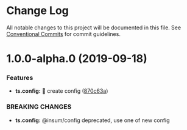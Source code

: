 # Change Log

All notable changes to this project will be documented in this file.
See [Conventional Commits](https://conventionalcommits.org) for commit guidelines.

# 1.0.0-alpha.0 (2019-09-18)


### Features

* **ts.config:** 🌟 create config ([870c63a](https://github.com/inscriptum/insum/commit/870c63a))


### BREAKING CHANGES

* **ts.config:** @insum/config deprecated, use one of new config
